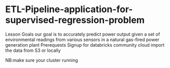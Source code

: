 # ETL-Pipeline-application-for-supervised-regression-problem

Lesson Goals
our goal is to accurately predict power output given a set of environmental readings from various sensors in a natural gas-fired power generation plant
Prerequests
Signup for databricks community cloud
import the data from S3 or locally

NB:make sure your cluster running
